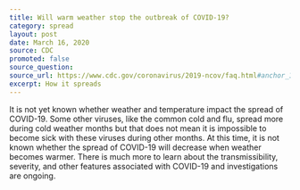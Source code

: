 ```yaml
---
title: Will warm weather stop the outbreak of COVID-19?
category: spread
layout: post
date: March 16, 2020
source: CDC
promoted: false
source_question: 
source_url: https://www.cdc.gov/coronavirus/2019-ncov/faq.html#anchor_1584386553767
excerpt: How it spreads
---
```


It is not yet known whether weather and temperature impact the spread of COVID-19. Some other viruses, like the common cold and flu, spread more during cold weather months but that does not mean it is impossible to become sick with these viruses during other months.  At this time, it is not known whether the spread of COVID-19 will decrease when weather becomes warmer.  There is much more to learn about the transmissibility, severity, and other features associated with COVID-19 and investigations are ongoing.


